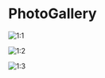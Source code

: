 # PhotoGallery

![1:1](https://user-images.githubusercontent.com/51968448/167388626-7619c797-e5bd-47eb-9173-2f82ce88aa8f.gif)

![1:2](https://user-images.githubusercontent.com/51968448/167388635-29a6afc3-528e-491a-8bc5-3c8803084160.gif)

![1:3](https://user-images.githubusercontent.com/51968448/167388643-a12a7a2b-eb9f-4491-8bc9-201dcbbdd9f9.gif)
